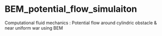 # BEM_potential_flow_simulaiton
Computational fluid mechanics : Potential flow around cylindric obstacle &amp; near uniform war using BEM 
